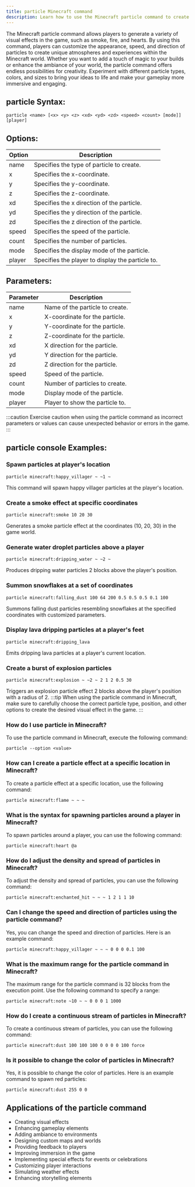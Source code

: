 ```yaml
---
title: particle Minecraft command
description: Learn how to use the Minecraft particle command to create visual effects in the game. Explore different particles, customization options, and ways to enhance your gameplay.
---
```


The Minecraft particle command allows players to generate a variety of visual effects in the game, such as smoke, fire, and hearts. By using this command, players can customize the appearance, speed, and direction of particles to create unique atmospheres and experiences within the Minecraft world. Whether you want to add a touch of magic to your builds or enhance the ambiance of your world, the particle command offers endless possibilities for creativity. Experiment with different particle types, colors, and sizes to bring your ideas to life and make your gameplay more immersive and engaging.
## particle Syntax:
```console
particle <name> [<x> <y> <z> <xd> <yd> <zd> <speed> <count> [mode]] [player]
```
## Options:
| Option | Description                           |
|--------|---------------------------------------|
| name   | Specifies the type of particle to create.   |
| x      | Specifies the x-coordinate.           |
| y      | Specifies the y-coordinate.           |
| z      | Specifies the z-coordinate.           |
| xd     | Specifies the x direction of the particle.  |
| yd     | Specifies the y direction of the particle.  |
| zd     | Specifies the z direction of the particle.  |
| speed  | Specifies the speed of the particle.   |
| count  | Specifies the number of particles.     |
| mode   | Specifies the display mode of the particle. |
| player | Specifies the player to display the particle to. |

## Parameters:
| Parameter | Description                       |
|-----------|-----------------------------------|
| name      | Name of the particle to create.    |
| x         | X-coordinate for the particle.    |
| y         | Y-coordinate for the particle.    |
| z         | Z-coordinate for the particle.    |
| xd        | X direction for the particle.      |
| yd        | Y direction for the particle.      |
| zd        | Z direction for the particle.      |
| speed     | Speed of the particle.            |
| count     | Number of particles to create.     |
| mode      | Display mode of the particle.      |
| player    | Player to show the particle to.     |

:::caution
Exercise caution when using the particle command as incorrect parameters or values can cause unexpected behavior or errors in the game.
:::
## particle console Examples:
### Spawn particles at player's location
```console
particle minecraft:happy_villager ~ ~1 ~
```
This command will spawn happy villager particles at the player's location.

### Create a smoke effect at specific coordinates
```console
particle minecraft:smoke 10 20 30
```
Generates a smoke particle effect at the coordinates (10, 20, 30) in the game world.

### Generate water droplet particles above a player
```console
particle minecraft:dripping_water ~ ~2 ~
```
Produces dripping water particles 2 blocks above the player's position.

### Summon snowflakes at a set of coordinates
```console
particle minecraft:falling_dust 100 64 200 0.5 0.5 0.5 0.1 100
```
Summons falling dust particles resembling snowflakes at the specified coordinates with customized parameters.

### Display lava dripping particles at a player's feet
```console
particle minecraft:dripping_lava
```
Emits dripping lava particles at a player's current location.

### Create a burst of explosion particles
```console
particle minecraft:explosion ~ ~2 ~ 2 1 2 0.5 30
```
Triggers an explosion particle effect 2 blocks above the player's position with a radius of 2.
:::tip
When using the particle command in Minecraft, make sure to carefully choose the correct particle type, position, and other options to create the desired visual effect in the game.
:::

### How do I use particle in Minecraft?
To use the particle command in Minecraft, execute the following command:
```console
particle --option <value>
```

### How can I create a particle effect at a specific location in Minecraft?
To create a particle effect at a specific location, use the following command:
```console
particle minecraft:flame ~ ~ ~
```

### What is the syntax for spawning particles around a player in Minecraft?
To spawn particles around a player, you can use the following command:
```console
particle minecraft:heart @a
```

### How do I adjust the density and spread of particles in Minecraft?
To adjust the density and spread of particles, you can use the following command:
```console
particle minecraft:enchanted_hit ~ ~ ~ 1 2 1 1 10
```

### Can I change the speed and direction of particles using the particle command?
Yes, you can change the speed and direction of particles. Here is an example command:
```console
particle minecraft:happy_villager ~ ~ ~ 0 0 0 0.1 100
```

### What is the maximum range for the particle command in Minecraft?
The maximum range for the particle command is 32 blocks from the execution point. Use the following command to specify a range:
```console
particle minecraft:note ~10 ~ ~ 0 0 0 1 1000
```

### How do I create a continuous stream of particles in Minecraft?
To create a continuous stream of particles, you can use the following command:
```console
particle minecraft:dust 100 100 100 0 0 0 0 100 force
```

### Is it possible to change the color of particles in Minecraft?
Yes, it is possible to change the color of particles. Here is an example command to spawn red particles:
```console
particle minecraft:dust 255 0 0
```
## Applications of the particle command

- Creating visual effects 
- Enhancing gameplay elements 
- Adding ambiance to environments 
- Designing custom maps and worlds 
- Providing feedback to players 
- Improving immersion in the game 
- Implementing special effects for events or celebrations 
- Customizing player interactions 
- Simulating weather effects 
- Enhancing storytelling elements